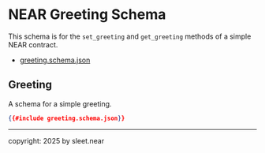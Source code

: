 # NEAR Greeting Schema

This schema is for the `set_greeting` and `get_greeting` methods of a simple NEAR contract.

- [greeting.schema.json](./greeting.schema.json)

## Greeting

A schema for a simple greeting.

```json
{{#include greeting.schema.json}}
```

---

copyright: 2025 by sleet.near